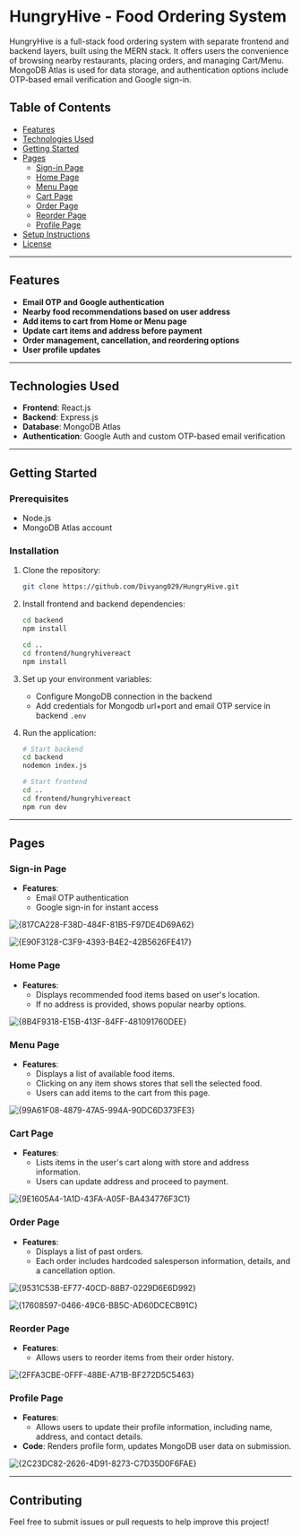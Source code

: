 # HungryHive - Food Ordering System

HungryHive is a full-stack food ordering system with separate frontend and backend layers, built using the MERN stack. It offers users the convenience of browsing nearby restaurants, placing orders, and managing Cart/Menu. MongoDB Atlas is used for data storage, and authentication options include OTP-based email verification and Google sign-in.

## Table of Contents
- [Features](#features)
- [Technologies Used](#technologies-used)
- [Getting Started](#getting-started)
- [Pages](#pages)
  - [Sign-in Page](#sign-in-page)
  - [Home Page](#home-page)
  - [Menu Page](#menu-page)
  - [Cart Page](#cart-page)
  - [Order Page](#order-page)
  - [Reorder Page](#reorder-page)
  - [Profile Page](#profile-page)
- [Setup Instructions](#setup-instructions)
- [License](#license)

---

## Features
- **Email OTP and Google authentication**
- **Nearby food recommendations based on user address**
- **Add items to cart from Home or Menu page**
- **Update cart items and address before payment**
- **Order management, cancellation, and reordering options**
- **User profile updates**

---

## Technologies Used
- **Frontend**: React.js
- **Backend**: Express.js
- **Database**: MongoDB Atlas
- **Authentication**: Google Auth and custom OTP-based email verification

---

## Getting Started
### Prerequisites
- Node.js
- MongoDB Atlas account

### Installation
1. Clone the repository:
    ```bash
    git clone https://github.com/Divyang029/HungryHive.git
    ```
2. Install frontend and backend dependencies:
    ```bash
    cd backend
    npm install

    cd ..
    cd frontend/hungryhivereact
    npm install
    ```
3. Set up your environment variables:
   - Configure MongoDB connection in the backend
   - Add credentials for Mongodb url+port  and email OTP service in backend `.env`

4. Run the application:
    ```bash
    # Start backend
    cd backend
    nodemon index.js

    # Start frontend
    cd ..
    cd frontend/hungryhivereact
    npm run dev
    ```

---

## Pages

### Sign-in Page
- **Features**: 
  - Email OTP authentication
  - Google sign-in for instant access

![{817CA228-F38D-484F-81B5-F97DE4D69A62}](https://github.com/user-attachments/assets/f90bf316-70b0-488b-bd8b-6c110ca52c3e)

![{E90F3128-C3F9-4393-B4E2-42B5626FE417}](https://github.com/user-attachments/assets/3fc9b702-8caf-48a3-9010-48e5a5df1e9a)

### Home Page
- **Features**: 
  - Displays recommended food items based on user's location.
  - If no address is provided, shows popular nearby options.

![{8B4F9318-E15B-413F-84FF-481091760DEE}](https://github.com/user-attachments/assets/2a7021fb-0ce8-4ed5-86b2-eac5da1e0747)

### Menu Page
- **Features**: 
  - Displays a list of available food items.
  - Clicking on any item shows stores that sell the selected food.
  - Users can add items to the cart from this page.

![{99A61F08-4879-47A5-994A-90DC6D373FE3}](https://github.com/user-attachments/assets/4d4212ec-7465-4868-836a-5a406232c4c8)

### Cart Page
- **Features**: 
  - Lists items in the user's cart along with store and address information.
  - Users can update address and proceed to payment.

![{9E1605A4-1A1D-43FA-A05F-BA434776F3C1}](https://github.com/user-attachments/assets/1e2a1535-f817-4c0a-adec-1526c10c8668)

### Order Page
- **Features**: 
  - Displays a list of past orders.
  - Each order includes hardcoded salesperson information, details, and a cancellation option.

![{9531C53B-EF77-40CD-88B7-0229D6E6D992}](https://github.com/user-attachments/assets/7d81f94a-20eb-47df-80ef-43a4b670f969)

![{17608597-0466-49C6-BB5C-AD60DCECB91C}](https://github.com/user-attachments/assets/d5115bc7-873c-4bea-92fb-39fe57f0f1da)

### Reorder Page
- **Features**: 
  - Allows users to reorder items from their order history.

![{2FFA3CBE-0FFF-48BE-A71B-BF272D5C5463}](https://github.com/user-attachments/assets/054c9e6b-79af-4489-8c70-72f3a3469186)

### Profile Page
- **Features**: 
  - Allows users to update their profile information, including name, address, and contact details.
- **Code**: Renders profile form, updates MongoDB user data on submission.

![{2C23DC82-2626-4D91-8273-C7D35D0F6FAE}](https://github.com/user-attachments/assets/6a478fda-5c5c-4b70-bf49-e0c4aba1e772)

---

## Contributing
Feel free to submit issues or pull requests to help improve this project!
